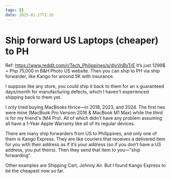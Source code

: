 ```yaml
---
tags: []
date: 2025-01-27T1:26
---
```

<!-- 2025-01-27 (January 27, 2025 1:26 AM Monday) -->

#  Ship forward US Laptops (cheaper) to PH

Ref: https://www.reddit.com/r/Tech_Philippines/s/djyVnBxTrE
It’s just 1299$ = Php 75,000 in B&H Photo US website. Then you can ship to PH via ship forwarder, like Kango for around 5K with insurance.

I suppose like any store, you could ship it back to them for an x guaranteed days/month for manufacturing defects, which I haven't experienced shipping back to them yet.

I only tried buying MacBooks thrice—in 2018, 2023, and 2024. The first two were mine (MacBook Pro Version 2016 & MacBook M1 Max) while the third is for my friend's (M4 Pro). All of which didn't have any problem assuming all have a 1-Year Apple Warranty like all of its regular devices.

There are many ship forwarders from US to Philippines, and only one of them is Kango Express. They are like couriers that receives a delivered item for you with their address as if it’s your address (so if you don’t have a US address, you put theirs). Then they send that item to you—“ship forwarding”.

Other examples are Shipping Cart, Johnny Air. But I found Kango Express to be the cheapest now so far.